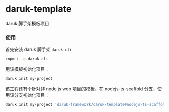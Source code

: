 # daruk-template

daruk 脚手架模板项目

### 使用

首先安装 daruk 脚手架 `daruk-cli`

```bash
cnpm i -g daruk-cli
```

用该模板初始化项目：

```bash
daruk init my-project
```

该工程还有个针对非 node.js web 项目的模板，在 nodejs-ts-scaffold 分支，使用该分支初始化项目：

```bash
daruk init my-project 'daruk-framework/daruk-template#nodejs-ts-scaffold'
```
